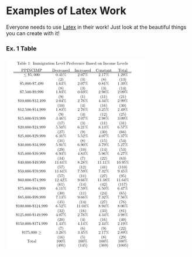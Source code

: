 # Examples of Latex Work

Everyone needs to use [Latex](https://www.sharelatex.com) in their work! Just look at the beautiful things you can create with it! 



### Ex. 1 Table 
![Table](https://github.com/Life-According-to-Jordan/Just_Latex_Things/blob/master/Images/Final_Corrected.png)
